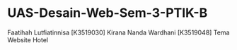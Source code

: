# UAS-Desain-Web-Sem-3-PTIK-B
Faatihah Lutfiatinnisa [K3519030] Kirana Nanda Wardhani [K3519048] Tema Website Hotel
